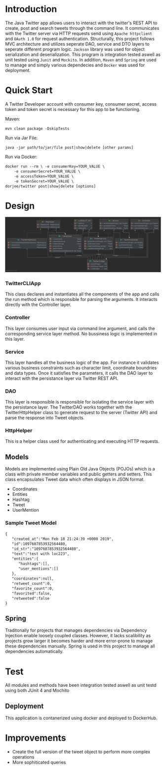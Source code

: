 # Introduction 
The Java Twitter app allows users to interact with the twitter's REST API to create, post and search tweets through the command line. It communicates with the Twitter server via HTTP requests send using `Apache httpclient` and `OAuth 1.0` for request authentication. Structurally, this project follows MVC architecture and utilizes seperate DAO, service and DTO layers to seperate different program logic. `Jackson` library was used for object serialization and deserialization. This program is integration tested aswell as unit tested using `Junit` and `Mockito`. In addition, `Maven` and `Spring` are used to manage and simply various dependecies and `Docker` was used for deployment.

# Quick Start 
A Twitter Developer account with consumer key, consumer secret, access token and token secret 
is necessary for this app to be functioning. 

Maven: 
```
mvn clean package -DskipTests
``` 

Run via Jar File:

```
java -jar path/to/jar/file post|show|delete [other params]
```
Run via Docker: 
```
docker run --rm \ -e consumerKey=YOUR_VALUE \
    -e consumerSecret=YOUR_VALUE \
    -e accessToken=YOUR_VALUE \
    -e tokenSecret=YOUR_VALUE \
dorjee/twitter post|show|delete [options]
```

# Design 
![UML_TwitterApp](./assets/twitter_uml.png)

### TwitterCLIApp
This class declares and instantiates all the components of the app and calls the run method which is responsible for parsing the arguments. It interacts directly with the Controller layer.

### Controller 
This layer consumes user input via command line argument, and calls the corresponding service layer method. No bussiness logic is implemented in this layer.

### Service
This layer handles all the business logic of the app. For instance it validates various business constraints such as character limit, coordinate boundries and data types. Once it satisfies the parameters, it calls the DAO layer to interact with the persistance layer via Twitter REST API. 


### DAO
This layer is responsible is responsible for isolating the service layer with the persistance layer. The TwitterDAO works together with the TwitterHttpHelper class to generate request to the server (Twitter API) and parse the response into Tweet objects.

### HttpHelper 
This is a helper class used for authenticating and executing HTTP requests. 

## Models
Models are implemented using Plain Old Java Objects (POJOs) which is a class with private member variables and
public getters and setters. This class encapsulates Tweet data which often displays in JSON format.
* Coordinates 
* Entities
* Hashtag
* Tweet
* UserMention

### Sample Tweet Model
```
{
   "created_at":"Mon Feb 18 21:24:39 +0000 2019",
   "id":1097607853932564480,
   "id_str":"1097607853932564480",
   "text":"test with loc223",
   "entities":{
      "hashtags":[],      
      "user_mentions":[]  
   },
   "coordinates":null,    
   "retweet_count":0,
   "favorite_count":0,
   "favorited":false,
   "retweeted":false
}
```

## Spring
Traditonally for projects that manages dependencies via Dependency Injection enable loosely coupled classes. However, it lacks scalibility as projects grow larger it becomes harder and more error-prone to manage these dependencies manually. Spring is used in this project to manage all dependencies automatically.

# Test
All modules and methods have been integration tested aswell as unit testd using both JUnit 4 and Mochito 

## Deployment 
This application is contanerized using docker and deployed to DockerHub. 

# Improvements 
- Create the full version of the tweet object to perform more complex operations 
- More sophiticated queries 

